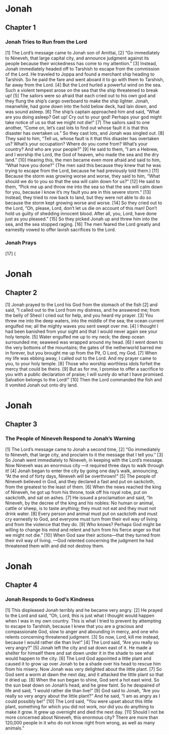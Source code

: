 # Jonah

## Chapter 1 <!-- scripture:1 -->


### Jonah Tries to Run from the Lord

[1] The Lord’s message came to Jonah son of Amittai,
[2] “Go immediately to Nineveh, that large capital city, and announce judgment against its people because their wickedness has come to my attention.”
[3] Instead, Jonah immediately headed off to Tarshish to escape from the commission of the Lord. He traveled to Joppa and found a merchant ship heading to Tarshish. So he paid the fare and went aboard it to go with them to Tarshish, far away from the Lord.
[4] But the Lord hurled a powerful wind on the sea. Such a violent tempest arose on the sea that the ship threatened to break up!
[5] The sailors were so afraid that each cried out to his own god and they flung the ship’s cargo overboard to make the ship lighter. Jonah, meanwhile, had gone down into the hold below deck, had lain down, and was sound asleep.
[6] The ship’s captain approached him and said, “What are you doing asleep? Get up! Cry out to your god! Perhaps your god might take notice of us so that we might not die!”
[7] The sailors said to one another, “Come on, let’s cast lots to find out whose fault it is that this disaster has overtaken us.” So they cast lots, and Jonah was singled out.
[8] They said to him, “Tell us, whose fault is it that this disaster has overtaken us? What’s your occupation? Where do you come from? What’s your country? And who are your people?”
[9] He said to them, “I am a Hebrew, and I worship the Lord, the God of heaven, who made the sea and the dry land.”
[10] Hearing this, the men became even more afraid and said to him, “What have you done?” (The men said this because they knew that he was trying to escape from the Lord, because he had previously told them.)
[11] Because the storm was growing worse and worse, they said to him, “What should we do to you so that the sea will calm down for us?”
[12] He said to them, “Pick me up and throw me into the sea so that the sea will calm down for you, because I know it’s my fault you are in this severe storm.”
[13] Instead, they tried to row back to land, but they were not able to do so because the storm kept growing worse and worse.
[14] So they cried out to the Lord, “Oh, please, Lord, don’t let us die on account of this man! Don’t hold us guilty of shedding innocent blood. After all, you, Lord, have done just as you pleased.”
[15] So they picked Jonah up and threw him into the sea, and the sea stopped raging.
[16] The men feared the Lord greatly and earnestly vowed to offer lavish sacrifices to the Lord.

### Jonah Prays

[17] (
# Jonah

## Chapter 2 <!-- scripture:2 -->

[1] Jonah prayed to the Lord his God from the stomach of the fish
[2] and said,
“I called out to the Lord from my distress,
and he answered me;
from the belly of Sheol I cried out for help,
and you heard my prayer.
[3] You threw me into the deep waters,
into the middle of the sea;
the ocean current engulfed me;
all the mighty waves you sent swept over me.
[4] I thought I had been banished from your sight
and that I would never again see your holy temple.
[5] Water engulfed me up to my neck;
the deep ocean surrounded me;
seaweed was wrapped around my head.
[6] I went down to the very bottoms of the mountains;
the gates of the netherworld barred me in forever,
but you brought me up from the Pit, O Lord, my God.
[7] When my life was ebbing away, I called out to the Lord.
And my prayer came to you, to your holy temple.
[8] Those who worship worthless idols forfeit the mercy that could be theirs.
[9] But as for me, I promise to offer a sacrifice to you with a public declaration of praise;
I will surely do what I have promised.
Salvation belongs to the Lord!”
[10] Then the Lord commanded the fish and it vomited Jonah out onto dry land.
# Jonah

## Chapter 3 <!-- scripture:3 -->


### The People of Nineveh Respond to Jonah’s Warning

[1] The Lord’s message came to Jonah a second time,
[2] “Go immediately to Nineveh, that large city, and proclaim to it the message that I tell you.”
[3] So Jonah went immediately to Nineveh, in keeping with the Lord’s message. Now Nineveh was an enormous city —it required three days to walk through it!
[4] Jonah began to enter the city by going one day’s walk, announcing, “At the end of forty days, Nineveh will be overthrown!”
[5] The people of Nineveh believed in God, and they declared a fast and put on sackcloth, from the greatest to the least of them.
[6] When the news reached the king of Nineveh, he got up from his throne, took off his royal robe, put on sackcloth, and sat on ashes.
[7] He issued a proclamation and said, “In Nineveh, by the decree of the king and his nobles: No human or animal, cattle or sheep, is to taste anything; they must not eat and they must not drink water.
[8] Every person and animal must put on sackcloth and must cry earnestly to God, and everyone must turn from their evil way of living and from the violence that they do.
[9] Who knows? Perhaps God might be willing to change his mind and relent and turn from his fierce anger so that we might not die.”
[10] When God saw their actions—that they turned from their evil way of living. —God relented concerning the judgment he had threatened them with and did not destroy them.
# Jonah

## Chapter 4 <!-- scripture:4 -->


### Jonah Responds to God’s Kindness

[1] This displeased Jonah terribly and he became very angry.
[2] He prayed to the Lord and said, “Oh, Lord, this is just what I thought would happen when I was in my own country. This is what I tried to prevent by attempting to escape to Tarshish, because I knew that you are a gracious and compassionate God, slow to anger and abounding in mercy, and one who relents concerning threatened judgment.
[3] So now, Lord, kill me instead, because I would rather die than live!”
[4] The Lord said, “Are you really so very angry?”
[5] Jonah left the city and sat down east of it. He made a shelter for himself there and sat down under it in the shade to see what would happen to the city.
[6] The Lord God appointed a little plant and caused it to grow up over Jonah to be a shade over his head to rescue him from his misery. Now Jonah was very delighted about the little plant.
[7] So God sent a worm at dawn the next day, and it attacked the little plant so that it dried up.
[8] When the sun began to shine, God sent a hot east wind. So the sun beat down on Jonah’s head, and he grew faint. So he despaired of life and said, “I would rather die than live!”
[9] God said to Jonah, “Are you really so very angry about the little plant?” And he said, “I am as angry as I could possibly be!”
[10] The Lord said, “You were upset about this little plant, something for which you did not work, nor did you do anything to make it grow. It grew up overnight and died the next day.
[11] Should I not be more concerned about Nineveh, this enormous city? There are more than 120,000 people in it who do not know right from wrong, as well as many animals.”
